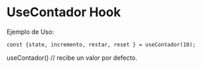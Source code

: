 # UseContador Hook

Ejemplo de Uso:
```
const {state, incremento, restar, reset } = useContador(10);

```

useContador() // recibe un valor por defecto.